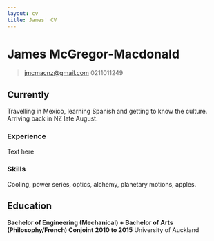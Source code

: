 ```yaml
---
layout: cv
title: James' CV
---
```

# James McGregor-Macdonald

> [jmcmacnz@gmail.com](mailto:jmcmacnz@gmail.com)
> 0211011249


## Currently

Travelling in Mexico, learning Spanish and getting to know the culture. Arriving back in NZ late August.

### Experience

Text here

### Skills

Cooling, power series, optics, alchemy, planetary motions, apples.


## Education

**Bachelor of Engineering (Mechanical) + Bachelor of Arts (Philosophy/French) Conjoint** __2010 to 2015__
	University of Auckland


<!-- ### Footer

Last updated: May 2013 -->


